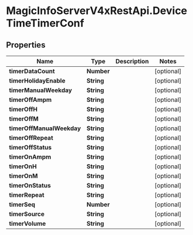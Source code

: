 # MagicInfoServerV4xRestApi.DeviceTimeTimerConf

## Properties
Name | Type | Description | Notes
------------ | ------------- | ------------- | -------------
**timerDataCount** | **Number** |  | [optional] 
**timerHolidayEnable** | **String** |  | [optional] 
**timerManualWeekday** | **String** |  | [optional] 
**timerOffAmpm** | **String** |  | [optional] 
**timerOffH** | **String** |  | [optional] 
**timerOffM** | **String** |  | [optional] 
**timerOffManualWeekday** | **String** |  | [optional] 
**timerOffRepeat** | **String** |  | [optional] 
**timerOffStatus** | **String** |  | [optional] 
**timerOnAmpm** | **String** |  | [optional] 
**timerOnH** | **String** |  | [optional] 
**timerOnM** | **String** |  | [optional] 
**timerOnStatus** | **String** |  | [optional] 
**timerRepeat** | **String** |  | [optional] 
**timerSeq** | **Number** |  | [optional] 
**timerSource** | **String** |  | [optional] 
**timerVolume** | **String** |  | [optional] 


